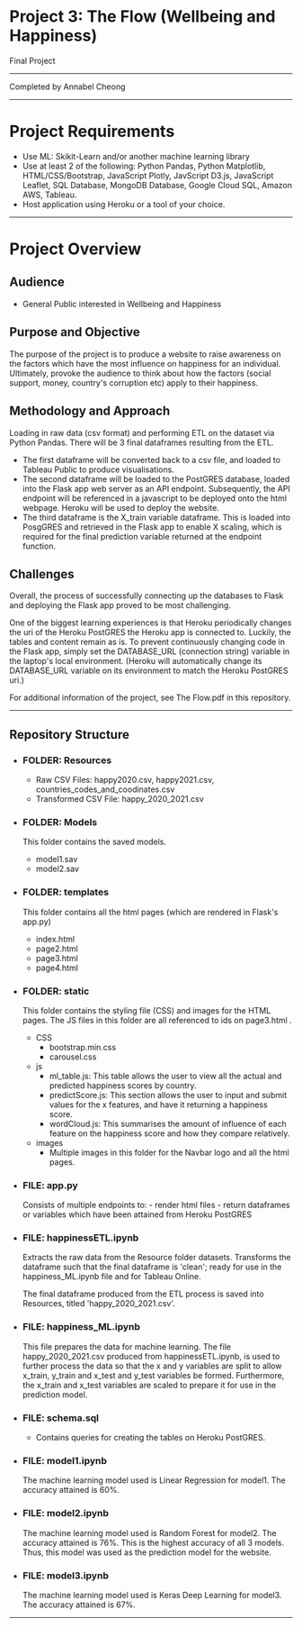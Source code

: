 # Project 3: The Flow (Wellbeing and Happiness)

Final Project 
*************************
Completed by Annabel Cheong

*************************
# Project Requirements
- Use ML: Skikit-Learn and/or another machine learning library
- Use at least 2 of the following: Python Pandas, Python Matplotlib, HTML/CSS/Bootstrap, JavaScript Plotly, JavScript D3.js, JavaScript Leaflet, SQL Database, MongoDB Database, Google Cloud SQL, Amazon AWS, Tableau. 
- Host application using Heroku or a tool of your choice.

*************************
# Project Overview
## Audience
- General Public interested in Wellbeing and Happiness

## Purpose and Objective
The purpose of the project is to produce a website to raise awareness on the factors which have the most influence on happiness for an individual. Ultimately, provoke the audience to think about how the factors (social support, money, country's corruption etc) apply to their happiness.

## Methodology and Approach 
Loading in raw data (csv format) and performing ETL on the dataset via Python Pandas. There will be 3 final dataframes resulting from the ETL. 
- The first dataframe will be converted back to a csv file, and loaded to Tableau Public to produce visualisations. 
- The second dataframe will be loaded to the PostGRES database, loaded into the Flask app web server as an API endpoint. Subsequently, the API endpoint will be referenced in a javascript to be deployed onto the html webpage. Heroku will be used to deploy the website.
- The third dataframe is the X_train variable dataframe. This is loaded into PosgGRES and retrieved in the Flask app to enable X scaling, which is required for the final prediction variable returned at the endpoint function. 

## Challenges
Overall, the process of successfully connecting up the databases to Flask and deploying the Flask app proved to be most challenging. 

One of the biggest learning experiences is that Heroku periodically changes the uri of the Heroku PostGRES the Heroku app is connected to. Luckily, the tables and content remain as is. To prevent continuously changing code in the Flask app, simply set the DATABASE_URL (connection string) variable in the laptop's local environment. (Heroku will automatically change its DATABASE_URL variable on its environment to match the Heroku PostGRES uri.)

For additional information of the project, see The Flow.pdf in this repository.

*************************
## Repository Structure
- ### FOLDER: Resources
    - Raw CSV Files: happy2020.csv, happy2021.csv, countries_codes_and_coodinates.csv
    - Transformed CSV File: happy_2020_2021.csv

- ### FOLDER: Models
    This folder contains the saved models.
    - model1.sav
    - model2.sav

- ### FOLDER: templates
    This folder contains all the html pages (which are rendered in Flask's app.py)
    - index.html
    - page2.html
    - page3.html
    - page4.html

- ### FOLDER: static
    This folder contains the styling file (CSS) and images for the HTML pages. The JS files in this folder are all referenced to ids on page3.html .
    - CSS
        - bootstrap.min.css
        - carousel.css
    - js
        - ml_table.js: 
            This table allows the user to view all the actual and predicted happiness scores by country.
        - predictScore.js: 
            This section allows the user to input and submit values for the x features, and have it returning a happiness score. 
        - wordCloud.js:
            This summarises the amount of influence of each feature on the happiness score and how they compare relatively. 
    - images
        - Multiple images in this folder for the Navbar logo and all the html pages.

- ### FILE: app.py
    Consists of multiple endpoints to:
        - render html files
        - return dataframes or variables which have been attained from Heroku PostGRES

- ### FILE: happinessETL.ipynb
    Extracts the raw data from the Resource folder datasets. Transforms the dataframe such that the final dataframe is 'clean'; ready for use in the happiness_ML.ipynb file and for Tableau Online. 
    
    The final dataframe produced from the ETL process is saved into Resources, titled 'happy_2020_2021.csv'. 

- ### FILE: happiness_ML.ipynb
    This file prepares the data for machine learning. The file happy_2020_2021.csv produced from happinessETL.ipynb, is used to further process the data so that the x and y variables are split to allow x_train, y_train and x_test and y_test variables be formed.
    Furthermore, the x_train and x_test variables are scaled to prepare it for use in the prediction model.

- ### FILE: schema.sql
    - Contains queries for creating the tables on Heroku PostGRES.

- ### FILE: model1.ipynb
    The machine learning model used is Linear Regression for model1.
    The accuracy attained is 60%.

- ### FILE: model2.ipynb
    The machine learning model used is Random Forest for model2.
    The accuracy attained is 76%. This is the highest accuracy of all 3 models. Thus, this model was used as the prediction model for the website.

- ### FILE: model3.ipynb
    The machine learning model used is Keras Deep Learning for model3.
    The accuracy attained is 67%.

*************************